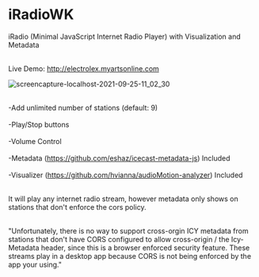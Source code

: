 # iRadioWK
iRadio (Minimal JavaScript Internet Radio Player) with Visualization and Metadata<br><br>

Live Demo: http://electrolex.myartsonline.com

![screencapture-localhost-2021-09-25-11_02_30](https://user-images.githubusercontent.com/16135535/134776416-f8b2aed7-0851-4bc4-899c-1c77fb90575e.png)<br><br>

-Add unlimited number of stations (default: 9)<br><br>
-Play/Stop buttons<br><br>
-Volume Control<br><br>
-Metadata (https://github.com/eshaz/icecast-metadata-js) Included<br><br>
-Visualizer (https://github.com/hvianna/audioMotion-analyzer) Included <br><br>

It will play any internet radio stream, however metadata only shows on stations that don't enforce the cors policy.<br><br>

"Unfortunately, there is no way to support cross-orgin ICY metadata from stations that don't have CORS configured 
to allow cross-origin / the Icy-Metadata header, since this is a browser enforced security feature. These streams 
play in a desktop app because CORS is not being enforced by the app your using."


